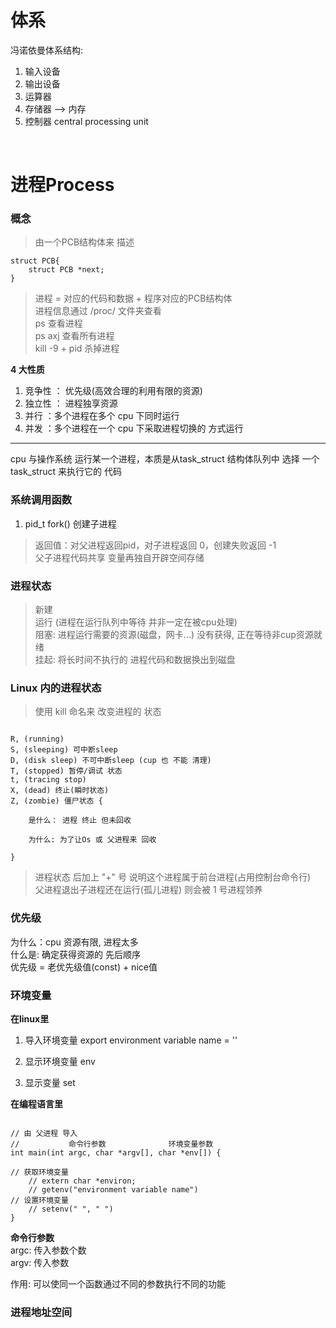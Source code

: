 # 体系

冯诺依曼体系结构: <br>
1. 输入设备    
2. 输出设备
3. 运算器
4. 存储器 --> 内存
5. 控制器 central processing unit

<br>

# 进程Process

### 概念
> 由一个PCB结构体来 描述 <br>
```c_cpp
struct PCB{
    struct PCB *next;
}
```

> 进程 = 对应的代码和数据 + 程序对应的PCB结构体 <br>
> 进程信息通过 /proc/ 文件夹查看 <br>
> ps 查看进程 <br>
> ps axj 查看所有进程 <br>
> kill -9 + pid 杀掉进程 <br>

**4 大性质**
1. 竞争性 ： 优先级(高效合理的利用有限的资源)
2. 独立性 ： 进程独享资源
3. 并行 ：多个进程在多个 cpu 下同时运行
4. 并发 ：多个进程在一个 cpu 下采取进程切换的 方式运行


*** 

cpu 与操作系统 运行某一个进程，本质是从task_struct 结构体队列中 选择 一个 task_struct 来执行它的 代码 <br>

### 系统调用函数
1. pid_t fork() 创建子进程
> 返回值：对父进程返回pid，对子进程返回 0，创建失败返回 -1 <br> 
> 父子进程代码共享 变量再独自开辟空间存储 <br>


### 进程状态
> 新建 <br>
> 运行 (进程在运行队列中等待 并非一定在被cpu处理) <br>
> 阻塞: 进程运行需要的资源(磁盘，网卡...) 没有获得, 正在等待非cup资源就绪 <br>
> 挂起: 将长时间不执行的 进程代码和数据换出到磁盘 <br>

### Linux 内的进程状态

> 使用 kill 命名来 改变进程的 状态

```c_cpp

R, (running)
S, (sleeping) 可中断sleep
D, (disk sleep) 不可中断sleep (cup 也 不能 清理)
T, (stopped) 暂停/调试 状态
t, (tracing stop)
X, (dead) 终止(瞬时状态)
Z, (zombie) 僵尸状态 {
    
    是什么： 进程 终止 但未回收

    为什么: 为了让Os 或 父进程来 回收

}

```
> 进程状态 后加上 "+" 号 说明这个进程属于前台进程(占用控制台命令行) <br>
> 父进程退出子进程还在运行(孤儿进程) 则会被 1 号进程领养


### 优先级

为什么：cpu 资源有限, 进程太多 <br>
什么是: 确定获得资源的 先后顺序 <br>
优先级 = 老优先级值(const) + nice值 <br>




### 环境变量

**在linux里**
1. 导入环境变量
export environment variable name = '' <br>

2. 显示环境变量
env <br>

3. 显示变量
set <br>


**在编程语言里** 
```c_cpp

// 由 父进程 导入
//           命令行参数              环境变量参数
int main(int argc, char *argv[], char *env[]) {

// 获取环境变量
    // extern char *environ;
    // getenv("environment variable name")
// 设置环境变量
    // setenv(" ", " ")
}

```

**命令行参数** <br>
argc: 传入参数个数 <br>
argv: 传入参数 <br>

作用:
    可以使同一个函数通过不同的参数执行不同的功能 <br>




### 进程地址空间




